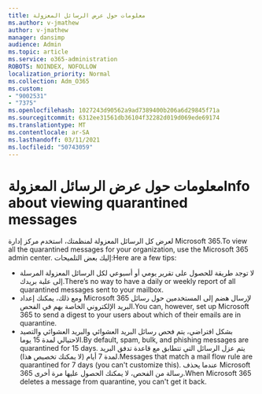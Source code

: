 ```yaml
---
title: معلومات حول عرض الرسائل المعزولة
ms.author: v-jmathew
author: v-jmathew
manager: dansimp
audience: Admin
ms.topic: article
ms.service: o365-administration
ROBOTS: NOINDEX, NOFOLLOW
localization_priority: Normal
ms.collection: Adm_O365
ms.custom:
- "9002531"
- "7375"
ms.openlocfilehash: 1027243d90562a9ad7389400b206a6d29845f71a
ms.sourcegitcommit: 6312ee31561db36104f32282d019d069ede69174
ms.translationtype: MT
ms.contentlocale: ar-SA
ms.lasthandoff: 03/11/2021
ms.locfileid: "50743059"
---
```

# <a name="info-about-viewing-quarantined-messages"></a><span data-ttu-id="03c83-102">معلومات حول عرض الرسائل المعزولة</span><span class="sxs-lookup"><span data-stu-id="03c83-102">Info about viewing quarantined messages</span></span>

<span data-ttu-id="03c83-103">لعرض كل الرسائل المعزولة لمنظمتك، استخدم مركز إدارة Microsoft 365.</span><span class="sxs-lookup"><span data-stu-id="03c83-103">To view all the quarantined messages for your organization, use the Microsoft 365 admin center.</span></span> <span data-ttu-id="03c83-104">إليك بعض التلميحات:</span><span class="sxs-lookup"><span data-stu-id="03c83-104">Here are a few tips:</span></span>

- <span data-ttu-id="03c83-105">لا توجد طريقة للحصول على تقرير يومي أو أسبوعي لكل الرسائل المعزولة المرسلة إلى علبة بريدك.</span><span class="sxs-lookup"><span data-stu-id="03c83-105">There’s no way to have a daily or weekly report of all quarantined messages sent to your mailbox.</span></span>
- <span data-ttu-id="03c83-106">ومع ذلك، يمكنك إعداد Microsoft 365 لإرسال هضم إلى المستخدمين حول رسائل البريد الإلكتروني الخاصة بهم في الفحص.</span><span class="sxs-lookup"><span data-stu-id="03c83-106">You can, however, set up Microsoft 365 to send a digest to your users about which of their emails are in quarantine.</span></span>
- <span data-ttu-id="03c83-107">بشكل افتراضي، يتم فحص رسائل البريد العشوائي والبريد العشوائي والتصيد الاحتيالي لمدة 15 يوما.</span><span class="sxs-lookup"><span data-stu-id="03c83-107">By default, spam, bulk, and phishing messages are quarantined for 15 days.</span></span> <span data-ttu-id="03c83-108">يتم عزل الرسائل التي تتطابق مع قاعدة تدفق البريد لمدة 7 أيام (لا يمكنك تخصيص هذا).</span><span class="sxs-lookup"><span data-stu-id="03c83-108">Messages that match a mail flow rule are quarantined for 7 days (you can't customize this).</span></span> <span data-ttu-id="03c83-109">عندما يحذف Microsoft 365 رسالة من الفحص، لا يمكنك الحصول عليها مرة أخرى.</span><span class="sxs-lookup"><span data-stu-id="03c83-109">When Microsoft 365 deletes a message from quarantine, you can't get it back.</span></span>
